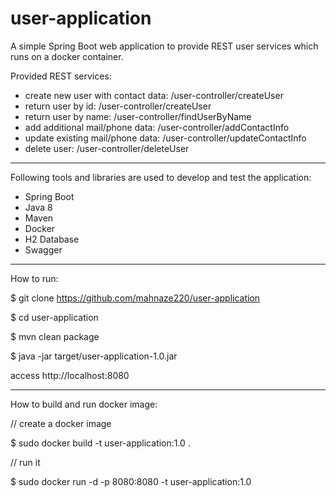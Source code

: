 # user-application
A simple Spring Boot web application to provide REST user services which runs on a docker container.

Provided REST services:

- create new user with contact data: /user-controller/createUser
- return user by id: /user-controller/createUser
- return user by name: /user-controller/findUserByName
- add additional mail/phone data: /user-controller/addContactInfo
- update existing mail/phone data: /user-controller/updateContactInfo
- delete user: /user-controller/deleteUser

--------------------------------------------------------

Following tools and libraries are used to develop and test the application:
- Spring Boot 
- Java 8 
- Maven
- Docker
- H2 Database
- Swagger

---------------------------------------------------------
How to run:

  $ git clone https://github.com/mahnaze220/user-application

  $ cd user-application

  $ mvn clean package

  $ java -jar target/user-application-1.0.jar

  access http://localhost:8080

---------------------------------------------------------  

How to build and run docker image:

  // create a docker image

  $ sudo docker build -t user-application:1.0 .


  // run it

  $ sudo docker run -d -p 8080:8080 -t user-application:1.0
